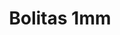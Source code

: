 ---
title: Bolitas 1mm
date: 
draft: false

# descripcion
description : Bolitas de plata

materials: Plata 925

color: 

dimensions: 1 mm

code: 01-20-0791

type: "Aros"

categories: []

price: $490,00

price_eftvo: $417,50

# Images
# first image will be shown in the product page
images:
  # - image: "images/path_to_image"
  # La ubicacion de las imagenes es imagenes/Aros/Aros.Solo Plata/01-20-0791-bolitas-1mm
  - image: "./images/aros/solo_plata/01-20-0791-bolitas-1mm_a.jpg"
  - image: "./images/aros/solo_plata/01-20-0791-bolitas-1mm_b.jpg"
---